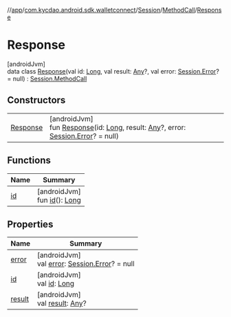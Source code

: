 //[app](../../../../../index.md)/[com.kycdao.android.sdk.walletconnect](../../../index.md)/[Session](../../index.md)/[MethodCall](../index.md)/[Response](index.md)

# Response

[androidJvm]\
data class [Response](index.md)(val id: [Long](https://kotlinlang.org/api/latest/jvm/stdlib/kotlin/-long/index.html), val result: [Any](https://kotlinlang.org/api/latest/jvm/stdlib/kotlin/-any/index.html)?, val error: [Session.Error](../../-error/index.md)? = null) : [Session.MethodCall](../index.md)

## Constructors

| | |
|---|---|
| [Response](-response.md) | [androidJvm]<br>fun [Response](-response.md)(id: [Long](https://kotlinlang.org/api/latest/jvm/stdlib/kotlin/-long/index.html), result: [Any](https://kotlinlang.org/api/latest/jvm/stdlib/kotlin/-any/index.html)?, error: [Session.Error](../../-error/index.md)? = null) |

## Functions

| Name | Summary |
|---|---|
| [id](../id.md) | [androidJvm]<br>fun [id](../id.md)(): [Long](https://kotlinlang.org/api/latest/jvm/stdlib/kotlin/-long/index.html) |

## Properties

| Name | Summary |
|---|---|
| [error](error.md) | [androidJvm]<br>val [error](error.md): [Session.Error](../../-error/index.md)? = null |
| [id](id.md) | [androidJvm]<br>val [id](id.md): [Long](https://kotlinlang.org/api/latest/jvm/stdlib/kotlin/-long/index.html) |
| [result](result.md) | [androidJvm]<br>val [result](result.md): [Any](https://kotlinlang.org/api/latest/jvm/stdlib/kotlin/-any/index.html)? |
